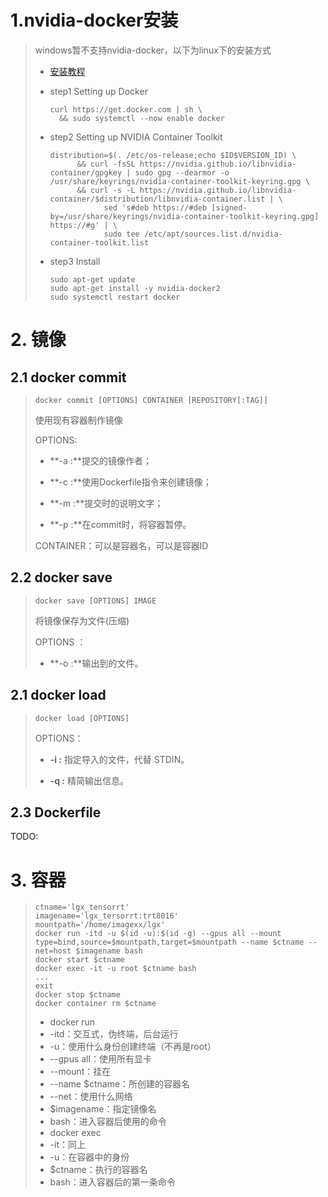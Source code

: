 # 1.nvidia-docker安装

> windows暂不支持nvidia-docker，以下为linux下的安装方式
>
> - [安装教程](https://docs.nvidia.com/datacenter/cloud-native/container-toolkit/install-guide.html#docker)
>
> - step1 Setting up Docker
>
>   ``` 
>   curl https://get.docker.com | sh \
>     && sudo systemctl --now enable docker
>   ```
>
> - step2 Setting up NVIDIA Container Toolkit
>
>   ``` 
>   distribution=$(. /etc/os-release;echo $ID$VERSION_ID) \
>         && curl -fsSL https://nvidia.github.io/libnvidia-container/gpgkey | sudo gpg --dearmor -o /usr/share/keyrings/nvidia-container-toolkit-keyring.gpg \
>         && curl -s -L https://nvidia.github.io/libnvidia-container/$distribution/libnvidia-container.list | \
>               sed 's#deb https://#deb [signed-by=/usr/share/keyrings/nvidia-container-toolkit-keyring.gpg] https://#g' | \
>               sudo tee /etc/apt/sources.list.d/nvidia-container-toolkit.list
>
> - step3 Install
>
>   ``` 
>   sudo apt-get update
>   sudo apt-get install -y nvidia-docker2
>   sudo systemctl restart docker
>   ```

# 2. 镜像

## 2.1 docker commit

> ```
> docker commit [OPTIONS] CONTAINER [REPOSITORY[:TAG]]
> ```
>
> 使用现有容器制作镜像
>
> OPTIONS:
>
> - **-a :**提交的镜像作者；
>
>   
>
> - **-c :**使用Dockerfile指令来创建镜像；
>
>   
>
> - **-m :**提交时的说明文字；
>
>   
>
> - **-p :**在commit时，将容器暂停。
>
> CONTAINER：可以是容器名，可以是容器ID

## 2.2 docker save

> ```
> docker save [OPTIONS] IMAGE
> ```
>
> 将镜像保存为文件(压缩)
>
> OPTIONS ：
>
> - **-o :**输出到的文件。

## 2.1 docker load

> ```
> docker load [OPTIONS]
> ```
>
> OPTIONS：
>
> - **-i :**  指定导入的文件，代替 STDIN。
>
>   
>
> - **-q :** 精简输出信息。

## 2.3 Dockerfile

TODO:

# 3. 容器

>```
>ctname='lgx_tensorrt'
>imagename='lgx_tersorrt:trt8016'
>mountpath='/home/imagexx/lgx'
>docker run -itd -u $(id -u):$(id -g) --gpus all --mount type=bind,source=$mountpath,target=$mountpath --name $ctname --net=host $imagename bash
>docker start $ctname
>docker exec -it -u root $ctname bash
>...
>exit
>docker stop $ctname
>docker container rm $ctname
>```
>
>- docker run
>  - -itd：交互式，伪终端，后台运行
>  - -u：使用什么身份创建终端（不再是root）
>  - --gpus all：使用所有显卡
>  - --mount：挂在
>  - --name $ctname：所创建的容器名
>  - --net：使用什么网络
>  - $imagename：指定镜像名
>  - bash：进入容器后使用的命令
>- docker exec
>  - -it：同上
>  - -u：在容器中的身份
>  - $ctname：执行的容器名
>  - bash：进入容器后的第一条命令